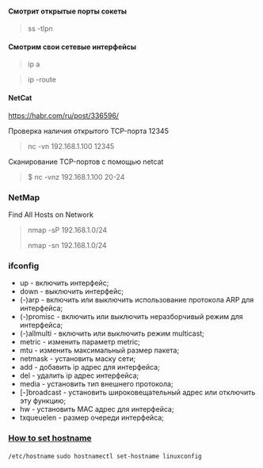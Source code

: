 #### Смотрит открытые порты сокеты
>ss -tlpn
#### Смотрим свои сетевые интерфейсы
>ip a

>ip -route
#### NetCat
https://habr.com/ru/post/336596/

Проверка наличия открытого TCP-порта 12345
>nc -vn 192.168.1.100 12345

Сканирование TCP-портов с помощью netcat
>$ nc -vnz 192.168.1.100 20-24


### NetMap
Find All Hosts on Network
>nmap -sP 192.168.1.0/24 
> 
>nmap -sn 192.168.1.0/24



### ifconfig

- up - включить интерфейс;
- down - выключить интерфейс;
- (-)arp - включить или выключить использование протокола ARP для интерфейса;
- (-)promisc - включить или выключить неразборчивый режим для интерфейса;
- (-)allmulti - включить или выключить режим multicast;
- metric - изменить параметр metric;
- mtu - изменить максимальный размер пакета;
- netmask - установить маску сети;
- add - добавить ip адрес для интерфейса;
- del - удалить ip адрес интерфейса;
- media - установить тип внешнего протокола;
- [-]broadcast - установить широковещательный адрес или отключить эту функцию;
- hw - установить MAC адрес для интерфейса;
- txqueuelen - размер очереди интерфейса;

### [How to set hostname](https://linuxconfig.org/how-to-change-hostname-on-linux)
`/etc/hostname`
`sudo hostnamectl set-hostname linuxconfig`